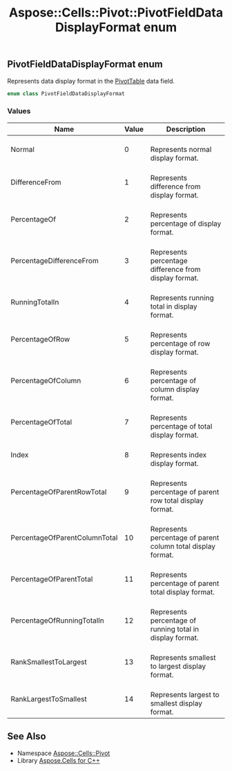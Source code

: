 ﻿---
title: Aspose::Cells::Pivot::PivotFieldDataDisplayFormat enum
linktitle: PivotFieldDataDisplayFormat
second_title: Aspose.Cells for C++ API Reference
description: 'Aspose::Cells::Pivot::PivotFieldDataDisplayFormat enum. Represents data display format in the PivotTable data field in C++.'
type: docs
weight: 2600
url: /cpp/aspose.cells.pivot/pivotfielddatadisplayformat/
---
## PivotFieldDataDisplayFormat enum


Represents data display format in the [PivotTable](../pivottable/) data field.

```cpp
enum class PivotFieldDataDisplayFormat
```

### Values

| Name | Value | Description |
| --- | --- | --- |
| Normal | 0 | <br>Represents normal display format. |
| DifferenceFrom | 1 | <br>Represents difference from display format. |
| PercentageOf | 2 | <br>Represents percentage of display format. |
| PercentageDifferenceFrom | 3 | <br>Represents percentage difference from display format. |
| RunningTotalIn | 4 | <br>Represents running total in display format. |
| PercentageOfRow | 5 | <br>Represents percentage of row display format. |
| PercentageOfColumn | 6 | <br>Represents percentage of column display format. |
| PercentageOfTotal | 7 | <br>Represents percentage of total display format. |
| Index | 8 | <br>Represents index display format. |
| PercentageOfParentRowTotal | 9 | <br>Represents percentage of parent row total display format. |
| PercentageOfParentColumnTotal | 10 | <br>Represents percentage of parent column total display format. |
| PercentageOfParentTotal | 11 | <br>Represents percentage of parent total display format. |
| PercentageOfRunningTotalIn | 12 | <br>Represents percentage of running total in display format. |
| RankSmallestToLargest | 13 | <br>Represents smallest to largest display format. |
| RankLargestToSmallest | 14 | <br>Represents largest to smallest display format. |

## See Also

* Namespace [Aspose::Cells::Pivot](../)
* Library [Aspose.Cells for C++](../../)
